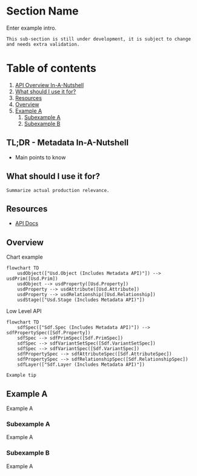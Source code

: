 # Section Name
Enter example intro.

~~~admonish question title="Still under construction!"
This sub-section is still under development, it is subject to change and needs extra validation.
~~~

# Table of contents
1. [API Overview In-A-Nutshell](#summary)
2. [What should I use it for?](#usage)
3. [Resources](#resources)
4. [Overview](#overview)
6. [Example A](#exampleA)
    1. [Subexample A](#subexampleA)
    2. [Subexample B](#subexampleB)

## TL;DR - Metadata In-A-Nutshell <a name="summary"></a>
- Main points to know

## What should I use it for? <a name="usage"></a>
~~~admonish tip
Summarize actual production relevance.
~~~

## Resources <a name="resources"></a>
- [API Docs]()

## Overview <a name="overview"></a>
Chart example
```mermaid
flowchart TD
    usdObject(["Usd.Object (Includes Metadata API)"]) --> usdPrim([Usd.Prim])
    usdObject --> usdProperty([Usd.Property])
    usdProperty --> usdAttribute([Usd.Attribute])
    usdProperty --> usdRelationship([Usd.Relationship])
    usdStage(["Usd.Stage (Includes Metadata API)"])
```

Low Level API
```mermaid
flowchart TD
    sdfSpec(["Sdf.Spec (Includes Metadata API)"]) --> sdfPropertySpec([Sdf.Property])
    sdfSpec --> sdfPrimSpec([Sdf.PrimSpec])
    sdfSpec --> sdfVariantSetSpec([Sdf.VariantSetSpec])
    sdfSpec --> sdfVariantSpec([Sdf.VariantSpec])
    sdfPropertySpec --> sdfAttributeSpec([Sdf.AttributeSpec])
    sdfPropertySpec --> sdfRelationshipSpec([Sdf.RelationshipSpec])
    sdfLayer(["Sdf.Layer (Includes Metadata API)"])

```

~~~admonish tip
Example tip
~~~

## Example A <a name="exampleA"></a>
Example A

### Subexample A <a name="subexampleA"></a>
Example A

### Subexample B <a name="subexampleB"></a>
Example A